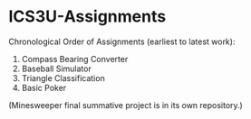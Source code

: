 # ICS3U-Assignments
Chronological Order of Assignments (earliest to latest work):
1. Compass Bearing Converter
2. Baseball Simulator
3. Triangle Classification
4. Basic Poker

(Minesweeper final summative project is in its own repository.)
